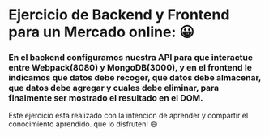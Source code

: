 # Ejercicio de Backend y Frontend para un Mercado online: 😀

  ### En el backend configuramos nuestra API para que interactue entre Webpack(8080) y MongoDB(3000), y en el frontend le indicamos que datos debe recoger, que datos debe almacenar, que datos debe agregar y cuales debe eliminar, para finalmente ser mostrado el resultado en el DOM. ###
 
 Este ejercicio esta realizado con la intencion de aprender y compartir el conocimiento aprendido.
 que lo disfruten! 😄



